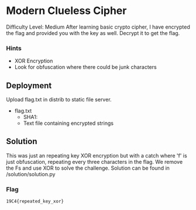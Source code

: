 
# Modern Clueless Cipher

Difficulty Level: Medium
After learning basic crypto cipher, I have encrypted the flag and provided you with the key as well. Decrypt it to get the flag.


### Hints

- XOR Encryption
- Look for obfuscation where there could be junk characters


## Deployment

Upload flag.txt in distrib to static file server.

- flag.txt
    - SHA1: 
    - Text file containing encrypted strings


## Solution

This was just an repeating key XOR encryption but with a catch where 'f' is just obfuscation, repeating every three characters in the flag. We remove the Fs and use XOR to solve the challenge. Solution can be found in /solution/solution.py

### Flag
`19C4{repeated_key_xor}`
